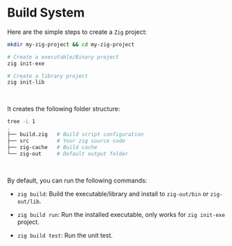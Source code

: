 # Build System

Here are the simple steps to create a `Zig` project:

```bash
mkdir my-zig-project && cd my-zig-project

# Create a executable/Binary project
zig init-exe

# Create a library project
zig init-lib
```

</br>

It creates the following folder structure:

```bash
tree -L 1
.
├── build.zig   # Build script configuration
├── src         # Your zig source code
├── zig-cache   # Build cache
└── zig-out     # Default output folder
```

</br>

By default, you can run the following commands:

- `zig build`: Build the executable/library and install to `zig-out/bin` or
`zig-out/lib`.

- `zig build run`: Run the installed executable, only works for `zig init-exe`
project.

- `zig build test`: Run the unit test.

</br>

